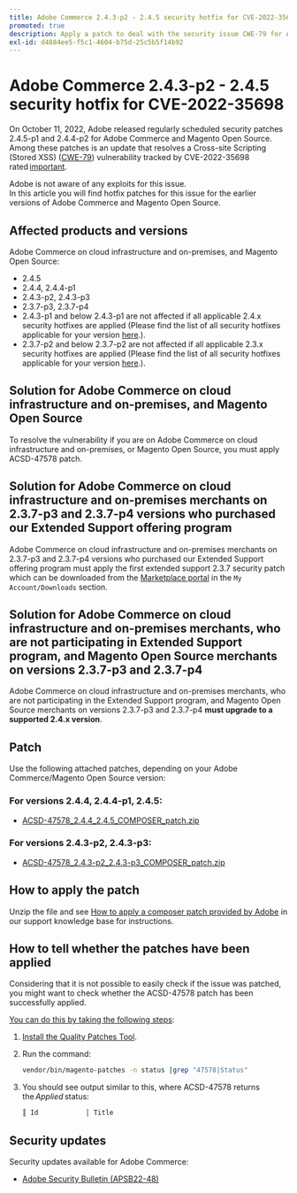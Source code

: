 ```yaml
---
title: Adobe Commerce 2.4.3-p2 - 2.4.5 security hotfix for CVE-2022-35698
promoted: true
description: Apply a patch to deal with the security issue CWE-79 for Adobe Commerce 2.4.3-p2 - 2.4.5.
exl-id: d4884ee5-f5c1-4604-b75d-25c5b5f14b92
---
```

# Adobe Commerce 2.4.3-p2 - 2.4.5 security hotfix for CVE-2022-35698

On October 11, 2022, Adobe released regularly scheduled security patches 2.4.5-p1 and 2.4.4-p2 for Adobe Commerce and Magento Open Source.<br>
Among these patches is an update that resolves a Cross-site Scripting (Stored XSS) ([CWE-79](https://cwe.mitre.org/data/definitions/79.html)) vulnerability tracked by CVE-2022-35698 rated [important](https://helpx.adobe.com/security/severity-ratings.html).

Adobe is not aware of any exploits for this issue.<br>
In this article you will find hotfix patches for this issue for the earlier versions of Adobe Commerce and Magento Open Source. 
 
## Affected products and versions

Adobe Commerce on cloud infrastructure and on-premises, and Magento Open Source:

* 2.4.5 
* 2.4.4, 2.4.4-p1
* 2.4.3-p2, 2.4.3-p3
* 2.3.7-p3, 2.3.7-p4 
* 2.4.3-p1 and below 2.4.3-p1 are not affected if all applicable 2.4.x security hotfixes are applied (Please find the list of all security hotfixes applicable for your version [here](https://helpx.adobe.com/security/products/magento.html).).
* 2.3.7-p2 and below 2.3.7-p2 are not affected if all applicable 2.3.x security hotfixes are applied (Please find the list of all security hotfixes applicable for your version [here](https://helpx.adobe.com/security/products/magento.html).).


## Solution for Adobe Commerce on cloud infrastructure and on-premises, and Magento Open Source 

To resolve the vulnerability if you are on Adobe Commerce on cloud infrastructure and on-premises, or Magento Open Source, you must apply ACSD-47578 patch.

## Solution for Adobe Commerce on cloud infrastructure and on-premises merchants on 2.3.7-p3 and 2.3.7-p4 versions who purchased our Extended Support offering program 

Adobe Commerce on cloud infrastructure and on-premises merchants on 2.3.7-p3 and 2.3.7-p4 versions who purchased our Extended Support offering program must apply the first extended support 2.3.7 security patch which can be downloaded from the [Marketplace portal](https://marketplace.magento.com/) in the `My Account/Downloads` section. 

## Solution for Adobe Commerce on cloud infrastructure and on-premises merchants, who are not participating in Extended Support program, and Magento Open Source merchants on versions 2.3.7-p3 and 2.3.7-p4

Adobe Commerce on cloud infrastructure and on-premises merchants, who are not participating in the Extended Support program, and Magento Open Source merchants on versions 2.3.7-p3 and 2.3.7-p4 **must upgrade to a supported 2.4.x version**. 

## Patch

Use the following attached patches, depending on your Adobe Commerce/Magento Open Source version:

### For versions 2.4.4, 2.4.4-p1, 2.4.5:

* [ACSD-47578_2.4.4_2.4.5_COMPOSER_patch.zip](assets/ACSD-47578_2.4.4_2.4.5_COMPOSER_patch.zip)

### For versions 2.4.3-p2, 2.4.3-p3:

* [ACSD-47578_2.4.3-p2_2.4.3-p3_COMPOSER_patch.zip](assets/ACSD-47578_2.4.3-p2_2.4.3-p3_COMPOSER_patch.zip)

## How to apply the patch

Unzip the file and see [How to apply a composer patch provided by Adobe](https://experienceleague.adobe.com/docs/commerce-knowledge-base/kb/how-to/how-to-apply-a-composer-patch-provided-by-magento.html?lang=en) in our support knowledge base for instructions.

## How to tell whether the patches have been applied 

Considering that it is not possible to easily check if the issue was patched, you might want to check whether the ACSD-47578 patch has been successfully applied. 

<u>You can do this by taking the following steps</u>:

1. [Install the Quality Patches Tool](https://experienceleague.adobe.com/docs/commerce-operations/tools/quality-patches-tool/usage.html).
1. Run the command:

    ```bash
    vendor/bin/magento-patches -n status |grep "47578|Status"
    ```

1. You should see output similar to this, where ACSD-47578 returns the *Applied* status:

    ```bash
    ║ Id            │ Title                                                        │ Category        │ Origin                 │ Status      │ Details                                          ║ ║ N/A           │ ../m2-hotfixes/ACSD-47578__2.4.4_2.4.5_COMPOSER_patch.patch      │ Other           │ Local                  │ Applied     │ Patch type: Custom                                
    ```

## Security updates

Security updates available for Adobe Commerce:

* [Adobe Security Bulletin (APSB22-48)](https://helpx.adobe.com/security/products/magento/apsb22-48.html)
